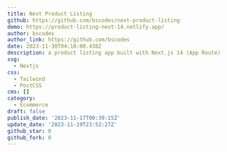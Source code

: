 ```yaml
---
title: Next Product Listing
github: https://github.com/bscodes/next-product-listing
demo: https://product-listing-next-14.netlify.app/
author: bscodes
author_link: https://github.com/bscodes
date: 2023-11-30T04:18:00.438Z
description: a product listing app built with Next.js 14 (App Route)
ssg:
  - Nextjs
css:
  - Tailwind
  - PostCSS
cms: []
category:
  - Ecommerce
draft: false
publish_date: '2023-11-17T00:39:15Z'
update_date: '2023-11-19T23:52:27Z'
github_star: 0
github_fork: 0
---
```

